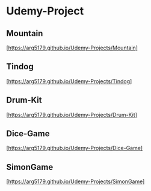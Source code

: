 # Udemy-Project

## Mountain
[https://arg5179.github.io/Udemy-Projects/Mountain]

## Tindog
[https://arg5179.github.io/Udemy-Projects/Tindog]

## Drum-Kit
[https://arg5179.github.io/Udemy-Projects/Drum-Kit]

## Dice-Game
[https://arg5179.github.io/Udemy-Projects/Dice-Game]

## SimonGame
[https://arg5179.github.io/Udemy-Projects/SimonGame]
